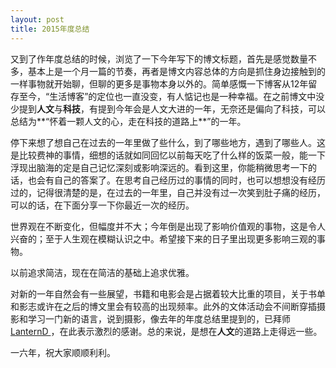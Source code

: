 ```yaml
---
layout: post
title: 2015年度总结
---
```


又到了作年度总结的时候，浏览了一下今年写下的博文标题，首先是感觉数量不多，基本上是一个月一篇的节奏，再者是博文内容总体的方向是抓住身边接触到的一样事物就开始聊，但聊的更多是事物本身以外的。简单感慨一下博客从12年留存至今，“生活博客”的定位也一直没变，有人惦记也是一种幸福。在之前博文中没少提到**人文**与**科技**，有提到今年会是人文大进的一年，无奈还是偏向了科技，可以总结为**“怀着一颗人文的心，走在科技的道路上**”的一年。

停下来想了想自己在过去的一年里做了些什么，到了哪些地方，遇到了哪些人。这是比较费神的事情，细想的话就如同回忆以前每天吃了什么样的饭菜一般，能一下浮现出脑海的定是自己记忆深刻或影响深远的。看到这里，你能稍微思考一下的话，也会有自己的答案了。在思考自己经历过的事情的同时，也可以想想没有经历过的，记得很清楚的是，在过去的一年里，自己并没有过一次笑到肚子痛的经历，可以的话，在下面分享一下你最近一次的经历。

世界观在不断变化，但幅度并不大；今年倒是出现了影响价值观的事物，这是令人兴奋的；至于人生观在模糊认识之中。希望接下来的日子里出现更多影响三观的事物。

以前追求简洁，现在在简洁的基础上追求优雅。

对新的一年自然会有一些展望，书籍和电影会是占据着较大比重的项目，关于书单和影志或许在之后的博文里会有较高的出现频率。此外的文体活动会不间断穿插摄影和学习一门新的语言，说到摄影，像去年的年度总结里提到的，已拜师<a href="http://dlyang.me" target="_blank"> LanternD </a>，在此表示激烈的感谢。总的来说，是想在**人文**的道路上走得远一些。

一六年，祝大家顺顺利利。

